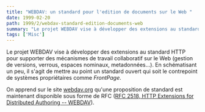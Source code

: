 ```yaml
---
title: "WEBDAV: un standard pour l'edition de documents sur le Web "
date: 1999-02-20
path: 1999/2/webdav-standard-edition-documents-web
summary: "Le projet WEBDAV vise à développer des extensions au standard HTTP pour supporter des mécanismes de travail collaboratif sur le Web (gestion de versions, verrous, espaces nominaux, metadonnées...)."
tags: ['Misc']
---
```


<P>
Le projet WEBDAV vise à développer des extensions au standard HTTP pour
supporter des mécanismes de travail collaboratif sur le Web (gestion
de versions, verrous, espaces nominaux, metadonnées...).  En
schématisant un peu, il s'agit de mettre au point un standard ouvert qui
soit le contrepoint de systèmes propriétaires comme <EM>FrontPage</EM>.
</P>

<P>
On apprend sur le site <A HREF="http://www.webdav.org/">webdav.org</A>
qu'une proposition de standard est maintenant disponible sous forme de
RFC (<A HREF="ftp://ftp.isi.edu/in-notes/rfc2518.txt">RFC 2518, HTTP
Extensions for Distributed Authoring -- WEBDAV</A>).
</P>


